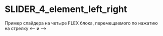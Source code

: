 # SLIDER_4_element_left_right
Пример слайдера на четыре FLEX блока, перемещаемого по нажатию на стрелку <-- и -->

